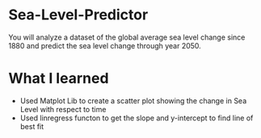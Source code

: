 # Sea-Level-Predictor
You will analyze a dataset of the global average sea level change since 1880 and  predict the sea level change through year 2050. 
# What I learned
- Used Matplot Lib to create a scatter plot showing the change in Sea Level with respect to time
- Used linregress functon to get the slope and y-intercept to find line of best fit 
